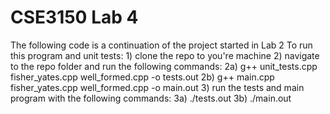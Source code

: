 # CSE3150 Lab 4

The following code is a continuation of the project started in Lab 2
To run this program and unit tests:
    1) clone the repo to you're machine
    2) navigate to the repo folder and run the following commands:
        2a) g++ unit_tests.cpp fisher_yates.cpp well_formed.cpp -o tests.out
        2b) g++ main.cpp fisher_yates.cpp well_formed.cpp -o main.out
    3) run the tests and main program with the following commands:
        3a) ./tests.out
        3b) ./main.out